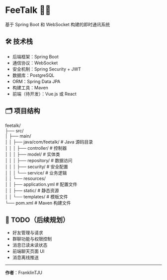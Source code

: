 # FeeTalk 🍑💬

基于 Spring Boot 和 WebSocket 构建的即时通讯系统

## 🛠 技术栈

- 后端框架：Spring Boot  
- 通信协议：WebSocket  
- 安全机制：Spring Security + JWT  
- 数据库：PostgreSQL  
- ORM：Spring Data JPA  
- 构建工具：Maven  
- 前端（待开发）：Vue.js 或 React

## 🗂 项目结构

feetalk/  
├── src/  
│ ├── main/  
│ │ ├── java/com/feetalk/ # Java 源码目录  
│ │ │ ├── controller/ # 控制器  
│ │ │ ├── model/ # 实体类  
│ │ │ ├── repository/ # 数据访问  
│ │ │ ├── security/ # 安全配置  
│ │ │ └── service/ # 业务逻辑  
│ │ └── resources/  
│ │ ├── application.yml # 配置文件  
│ │ ├── static/ # 静态资源  
│ │ └── templates/ # 模板文件  
└── pom.xml # Maven 构建文件  
  
## 📌 TODO（后续规划）

- 好友管理与请求  
- 群聊功能与权限控制  
- 消息已读未读状态  
- 前端聊天页面 UI  
- 消息离线推送  


---

**作者**：FranklinTJU  
